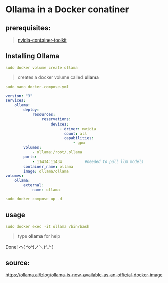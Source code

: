 # Ollama in a Docker conatiner
## prerequisites: 
>[nvidia-container-toolkit](https://github.com/NVIDIA/nvidia-container-toolkit)
## Installing Ollama

```yml
sudo docker volume create ollama
```

> creates a docker volume called **ollama**

```yml
sudo nano docker-compose.yml
```

```yml
version: "3"
services:
    ollama:
        deploy:
            resources:
                reservations:
                    devices:
                        - driver: nvidia
                          count: all
                          capabilities:
                              - gpu
        volumes:
            - ollama:/root/.ollama
        ports:
            - 11434:11434          #needed to pull llm models
        container_name: ollama
        image: ollama/ollama
volumes:
    ollama:
        external:
            name: ollama
```

```yml
sudo docker compose up -d
```

## usage

```yml
sudo docker exec -it ollama /bin/bash
```

> type **ollama** for help

Done! ヘ( ^o^)ノ＼(^_^ )

## source:
https://ollama.ai/blog/ollama-is-now-available-as-an-official-docker-image